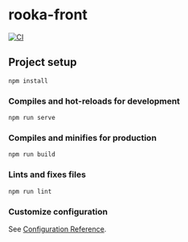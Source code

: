 # rooka-front
[![CI](https://github.com/zake-dev/rooka-web-front/actions/workflows/CI.yml/badge.svg)](https://github.com/zake-dev/rooka-web-front/actions/workflows/CI.yml)

## Project setup
```
npm install
```

### Compiles and hot-reloads for development
```
npm run serve
```

### Compiles and minifies for production
```
npm run build
```

### Lints and fixes files
```
npm run lint
```

### Customize configuration
See [Configuration Reference](https://cli.vuejs.org/config/).
